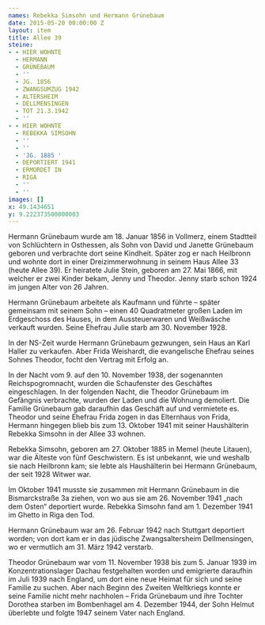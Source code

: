 ```yaml
---
names: Rebekka Simsohn und Hermann Grünebaum
date: 2015-05-20 00:00:00 Z
layout: item
title: Allee 39
steine:
- - HIER WOHNTE
  - HERMANN
  - GRÜNEBAUM
  - ''
  - JG. 1856
  - ZWANGSUMZUG 1942
  - ALTERSHEIM
  - DELLMENSINGEN
  - TOT 21.3.1942
  - ''
- - HIER WOHNTE
  - REBEKKA SIMSOHN
  - ''
  - ''
  - 'JG. 1885 '
  - DEPORTIERT 1941
  - ERMORDET IN
  - RIGA
  - ''
  - ''
images: []
x: 49.1434651
y: 9.222373500000003
---
```


Hermann Grünebaum wurde am 18. Januar 1856 in Vollmerz, einem Stadtteil von Schlüchtern in Osthessen, als Sohn von David und Janette Grünebaum geboren und verbrachte dort seine Kindheit. Später zog er nach Heilbronn und wohnte dort in einer Dreizimmerwohnung in seinem Haus Allee 33 (heute Allee 39). Er heiratete Julie Stein, geboren am 27. Mai 1866, mit welcher er zwei Kinder bekam, Jenny und Theodor. Jenny starb schon 1924 im jungen Alter von 26 Jahren.

Hermann Grünebaum arbeitete als Kaufmann und führte – später gemeinsam mit seinem Sohn – einen 40 Quadratmeter großen Laden im Erdgeschoss des Hauses, in dem Aussteuerwaren und Weißwäsche verkauft wurden. Seine Ehefrau Julie starb am 30. November 1928.

In der NS-Zeit wurde Hermann Grünebaum gezwungen, sein Haus an Karl Haller zu verkaufen. Aber Frida Weishardt, die evangelische Ehefrau seines Sohnes Theodor, focht den Vertrag mit Erfolg an.

In der Nacht vom 9. auf den 10. November 1938, der sogenannten Reichspogromnacht, wurden die Schaufenster des Geschäftes eingeschlagen. In der folgenden Nacht, die Theodor Grünebaum im Gefängnis verbrachte, wurden der Laden und die Wohnung demoliert. Die Familie Grünebaum gab daraufhin das Geschäft auf und vermietete es. Theodor und seine Ehefrau Frida zogen in das Elternhaus von Frida, Hermann hingegen blieb bis zum 13. Oktober 1941 mit seiner Haushälterin Rebekka Simsohn in der Allee 33 wohnen.

Rebekka Simsohn, geboren am 27. Oktober 1885 in Memel (heute Litauen), war die Älteste von fünf Geschwistern. Es ist unbekannt, wie und weshalb sie nach Heilbronn kam; sie lebte als Haushälterin bei Hermann Grünebaum, der seit 1928 Witwer war.

Im Oktober 1941 musste sie zusammen mit Hermann Grünebaum in die Bismarckstraße 3a ziehen, von wo aus sie am 26. November 1941 „nach dem Osten“ deportiert wurde. Rebekka Simsohn fand am 1. Dezember 1941 im Ghetto in Riga den Tod.

Hermann Grünebaum war am 26. Februar 1942 nach Stuttgart deportiert worden; von dort kam er in das jüdische Zwangsaltersheim Dellmensingen, wo er vermutlich am 31. März 1942 verstarb.

Theodor Grünebaum war vom 11. November 1938 bis zum 5. Januar 1939 im Konzentrationslager Dachau festgehalten worden und emigrierte daraufhin im Juli 1939 nach England, um dort eine neue Heimat für sich und seine Familie zu suchen. Aber nach Beginn des Zweiten Weltkriegs konnte er seine Familie nicht mehr nachholen – Frida Grünebaum und ihre Tochter Dorothea starben im Bombenhagel am 4. Dezember 1944, der Sohn Helmut überlebte und folgte 1947 seinem Vater nach England.